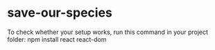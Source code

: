 # save-our-species

To check whether your setup works, run this command in your project folder:
npm install react react-dom